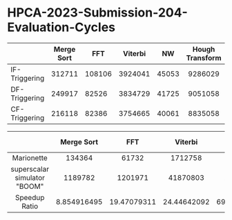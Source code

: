 # HPCA-2023-Submission-204-Evaluation-Cycles

||Merge Sort|FFT|Viterbi|NW|Hough Transform|CRC|ADPCM|SC Decode|LDPC|GEMM|
|----|:----:|----|----|----|:----:|----|----|:----:|----|----|
|IF-Triggering|312711|108106|3924041|45053|9286029|12670|11046|335836|1400831|381118|
|DF-Triggering|249917|82526|3834729|41725|9051058|12383|10495|360258|1309277|413949|
|CF-Triggering|216118|82386|3754665|40061|8835058|10782|8000|288611|1190177|389373|

||Merge Sort|FFT|Viterbi|NW|Hough Transform|CRC|ADPCM|SC Decode|LDPC|GEMM|Conv-1d|Sigmoid|Gray Processing|
|:----:|:----:|:----:|:----:|:----:|:----:|:----:|:----:|:----:|:----:|:----:|:----:|:----:|:----:|
|Marionette|134364|61732|1712758|33066|3936747|5442|6200|850|787520|131735|49172|2073|16402|
|superscalar simulator "BOOM"|1189782|1201971|41870803|2548757|375911106|54159|217442|33231|11999864|14703417|9296342|878693|1880397|
|Speedup Ratio|8.854916495|19.47079311|24.44642092|69.83852583|95.48774813|9.952039691|35.07129032|39.09529412|15.23753555|111.6135955|189.0576344|423.8750603|114.6443726|


